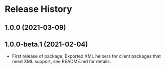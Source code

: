 # Release History

## 1.0.0 (2021-03-09)


## 1.0.0-beta.1 (2021-02-04)

- First release of package. Exported XML helpers for client packages that need XML support, see README.md for details.
